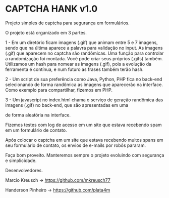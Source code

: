 # CAPTCHA HANK v1.0

Projeto simples de captcha para segurança em formulários.

O projeto está organizado em 3 partes.

1 - Em um diretório ficam imagens (.gif) que animam entre 5 e 7 imagens, sendo que na última aparece a palavra para validação no input.
As imagens (.gif) que aparecem no captcha são randômicas. Uma função para controlar a randomização foi montada. 
Você pode criar seus próprios (.gifs) também. Utilizamos um hash para nomear as imagens (.gif), pois a evolução da ferramenta é contínua, e num futuro as frases também terão hash.

2 - Um script de sua preferência como Java, Python, PHP fica no back-end selecionando de forma randômica as imagens que aparecerão na interface. Como exemplo para compartilhar, fizemos em PHP.

3 - Um javascript no index.html chama o serviço de geração randômica das imagens (.gif) no back-end, que são apresentadas em uma <div> de forma aleatória na interface. 

Fizemos testes com log de acesso em um site que estava recebendo spam em um formulário de contato.

Após colocar o captcha em um site que estava recebendo muitos spans em seu formulário de contato, os envios de e-mails por robôs pararam. 

Faça bom proveito. 
Manteremos sempre o projeto evoluindo com segurança e simplicidade. 

Desenvolvedores.

Marcio Kreusch -> https://github.com/mkreusch77

Handerson Pinheiro -> https://github.com/plata4m

